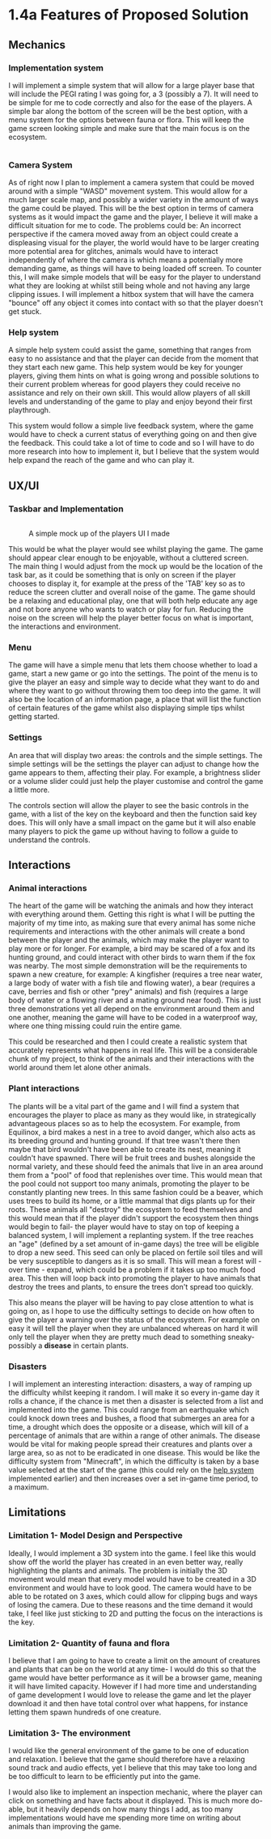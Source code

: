 # 1.4a Features of Proposed Solution

## Mechanics

### Implementation system

I will implement a simple system that will allow for a large player base that will include the PEGI rating I was going for, a 3 (possibly a 7). It will need to be simple for me to code correctly and also for the ease of the players. A simple bar along the bottom of the screen will be the best option, with a menu system for the options between fauna or flora. This will keep the game screen looking simple and make sure that the main focus is on the ecosystem.

<figure><img src="../.gitbook/assets/image (2) (1) (1) (1) (1) (1) (1) (1) (1) (1).png" alt=""><figcaption></figcaption></figure>

### Camera System

As of right now I plan to implement a camera system that could be moved around with a simple "WASD" movement system. This would allow for a much larger scale map, and possibly a wider variety in the amount of ways the game could be played. This will be the best option in terms of camera systems as it would impact the game and the player, I believe it will make a difficult situation for me to code. The problems could be: An incorrect perspective if the camera moved away from an object could create a displeasing visual for the player, the world would have to be larger creating more potential area for glitches, animals would have to interact independently of where the camera is which means a potentially more demanding game, as things will have to being loaded off screen. To counter this, I will make simple models that will be easy for the player to understand what they are looking at whilst still being whole and not having any large clipping issues. I will implement a hitbox system that will have the camera "bounce" off any object it comes into contact with so that the player doesn't get stuck. &#x20;

### Help system

A simple help system could assist the game, something that ranges from easy to no assistance and that the player can decide from the moment that they start each new game. This help system would be key for younger players, giving them hints on what is going wrong and possible solutions to their current problem whereas for good players they could receive no assistance and rely on their own skill. This would allow players of all skill levels and understanding of the game to play and enjoy beyond their first playthrough.

This system would follow a simple live feedback system, where the game would have to check a current status of everything going on and then give the feedback. This could take a lot of time to code and so I will have to do more research into how to implement it, but I believe that the system would help expand the reach of the game and who can play it.&#x20;

## UX/UI

### Taskbar and Implementation

<figure><img src="../.gitbook/assets/image (5) (1) (1).png" alt=""><figcaption><p>A simple mock up of the players UI I made</p></figcaption></figure>

This would be what the player would see whilst playing the game. The game should appear clear enough to be enjoyable, without a cluttered screen. The main thing I would adjust from the mock up would be the location of the task bar, as it could be something that is only on screen if the player chooses to display it, for example at the press of the 'TAB' key so as to reduce the screen clutter and overall noise of the game. The game should be a relaxing and educational play, one that will both help educate any age and not bore anyone who wants to watch or play for fun. Reducing the noise on the screen will help the player better focus on what is important, the interactions and environment.&#x20;

### Menu&#x20;

The game will have a simple menu that lets them choose whether to load a game, start a new game or go into the settings. The point of the menu is to give the player an easy and simple way to decide what they want to do and where they want to go without throwing them too deep into the game. It will also be the location of an information page, a place that will list the function of certain features of the game whilst also displaying simple tips whilst getting started.&#x20;

### Settings

An area that will display two areas: the controls and the simple settings. The simple settings will be the settings the player can adjust to change how the game appears to them, affecting their play. For example, a brightness slider or a volume slider could just help the player customise and control the game a little more.&#x20;

The controls section will allow the player to see the basic controls in the game, with a list of the key on the keyboard and then the function said key does. This will only have a small impact on the game but it will also enable many players to pick the game up without having to follow a guide to understand the controls.&#x20;

## Interactions

### Animal interactions

The heart of the game will be watching the animals and how they interact with everything around them. Getting this right is what I will be putting the majority of my time into, as making sure that every animal has some niche requirements and interactions with the other animals will create a bond between the player and the animals, which may make the player want to play more or for longer. For example, a bird may be scared of a fox and its hunting ground, and could interact with other birds to warn them if the fox was nearby. The most simple demonstration will be the requirements to spawn a new creature, for example: A kingfisher (requires a tree near water,  a large body of water with a fish tile and flowing water), a bear (requires a cave, berries and fish or other "prey" animals) and fish (requires a large body of water or a flowing river and a mating ground near food). This is just three demonstrations yet all depend on the environment around them and one another, meaning the game will have to be coded in a waterproof way, where one thing missing could ruin the entire game.&#x20;

&#x20;This could be researched and then I could create a realistic system that accurately represents what happens in real life. This will be a considerable chunk of my project, to think of the animals and their interactions with the world around them let alone other animals.&#x20;

### Plant interactions

The plants will be a vital part of the game and I will find a system that encourages the player to place as many as they would like, in strategically advantageous places so as to help the ecosystem. For example, from Equilinox, a bird makes a nest in a tree to avoid danger, which also acts as its breeding ground and hunting ground. If that tree wasn't there then maybe that bird wouldn't have been able to create its nest, meaning it couldn't have spawned. There will be fruit trees and bushes alongside the normal variety, and these should feed the animals that live in an area around them from a "pool" of food that replenishes over time. This would mean that the pool could not support too many animals, promoting the player to be constantly planting new trees. In this same fashion could be a beaver, which uses trees to build its home, or a little mammal that digs plants up for their roots. These animals all "destroy" the ecosystem to feed themselves and this would mean that if the player didn't support the ecosystem then things would begin to fail- the player would have to stay on top of keeping a balanced system, I will implement a replanting system. If the tree reaches an "age" (defined by a  set amount of in-game days) the tree will be eligible to drop a new seed. This seed can only be placed on fertile soil tiles and will be very susceptible to dangers as it is so small. This will mean a forest will - over time - expand, which could be a problem if it takes up too much food area. This then will loop back into promoting the player to have animals that destroy the trees and plants, to ensure the trees don't spread too quickly.&#x20;

&#x20;This also means the player will be having to pay close attention to what is going on, as I hope to use the difficulty settings to decide on how often to give the player a warning over the status of the ecosystem. For example on easy it will tell the player when they are unbalanced whereas on hard it will only tell the player when they are pretty much dead to something sneaky- possibly a **disease** in certain plants.&#x20;

### Disasters

I will implement an interesting interaction: disasters, a way of ramping up the difficulty whilst keeping it random. I will make it so every in-game day it rolls a chance, if the chance is met then a disaster is selected from a list and implemented into the game. This could range from an earthquake which could knock down trees and bushes, a flood that submerges an area for a time, a drought which does the opposite or a disease, which will kill of a percentage of animals that are within a range of other animals. The disease would be vital for making people spread their creatures and plants over a large area, so as not to be eradicated in one disease. This would be like the difficulty system from "Minecraft", in which the difficulty is taken by a base value selected at the start of the game (this could rely on the [help system](1.4a-features-of-the-proposed-solution.md#help-system) implemented earlier) and then increases over a set in-game time period, to a maximum.

## Limitations

### Limitation 1- Model Design and Perspective

Ideally, I would  implement a 3D system into the game. I feel like this would show off the world the player has created in an even better way, really highlighting the plants and animals. The problem is initially the 3D movement would mean that every model would have to be created in a 3D environment and would have to look good. The camera would have to be able to be rotated on 3 axes, which could allow for clipping bugs and ways of losing the camera. Due to these reasons and the time demand it would take, I feel like just sticking to 2D and putting the focus on the interactions is the key.&#x20;

### Limitation 2- Quantity of fauna and flora

I believe that I am going to have to create a limit on the amount of creatures and plants that can be on the world at any time- I would do this so that the game would have better performance as it will be a browser game, meaning it will have limited capacity. However if I had more time and understanding of game development I would love to release the game and let the player download it and then have total control over what happens, for instance letting them spawn hundreds of one creature.&#x20;

### Limitation 3- The environment

I would like the general environment of the game to be one of education and relaxation. I believe that the game should therefore have a relaxing sound track and audio effects, yet I believe that this may take too long and be too difficult to learn to be efficiently put into the game.&#x20;

I would also like to implement an inspection mechanic, where the player can click on something and have facts about it displayed. This is much more do-able, but it heavily depends on how many things I add, as too many implementations would have me spending more time on writing about animals than improving the game.



